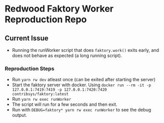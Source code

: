 # Redwood Faktory Worker Reproduction Repo

## Current Issue
- Running the runWorker script that does `faktory.work()` exits early, and does not behave as expected (a long running script).

### Reproduction Steps

- Run `yarn rw dev` atleast once (can be exited after starting the server)
- Start the faktory server with docker. Using `docker run --rm -it -p 127.0.0.1:7419:7419 -p 127.0.0.1:7420:7420 contribsys/faktory:latest`
- Run `yarn rw exec runWorker`
- The script will run for a few seconds and then exit.
- Run with `DEBUG=faktory* yarn rw exec runWorker` to see the debug output.
